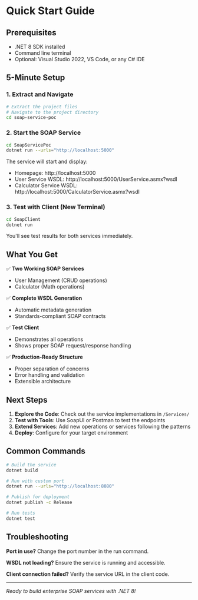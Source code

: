 # Quick Start Guide

## Prerequisites

- .NET 8 SDK installed
- Command line terminal
- Optional: Visual Studio 2022, VS Code, or any C# IDE

## 5-Minute Setup

### 1. Extract and Navigate
```bash
# Extract the project files
# Navigate to the project directory
cd soap-service-poc
```

### 2. Start the SOAP Service
```bash
cd SoapServicePoc
dotnet run --urls="http://localhost:5000"
```

The service will start and display:
- Homepage: http://localhost:5000
- User Service WSDL: http://localhost:5000/UserService.asmx?wsdl
- Calculator Service WSDL: http://localhost:5000/CalculatorService.asmx?wsdl

### 3. Test with Client (New Terminal)
```bash
cd SoapClient
dotnet run
```

You'll see test results for both services immediately.

## What You Get

✅ **Two Working SOAP Services**
- User Management (CRUD operations)
- Calculator (Math operations)

✅ **Complete WSDL Generation**
- Automatic metadata generation
- Standards-compliant SOAP contracts

✅ **Test Client**
- Demonstrates all operations
- Shows proper SOAP request/response handling

✅ **Production-Ready Structure**
- Proper separation of concerns
- Error handling and validation
- Extensible architecture

## Next Steps

1. **Explore the Code**: Check out the service implementations in `/Services/`
2. **Test with Tools**: Use SoapUI or Postman to test the endpoints
3. **Extend Services**: Add new operations or services following the patterns
4. **Deploy**: Configure for your target environment

## Common Commands

```bash
# Build the service
dotnet build

# Run with custom port
dotnet run --urls="http://localhost:8080"

# Publish for deployment
dotnet publish -c Release

# Run tests
dotnet test
```

## Troubleshooting

**Port in use?** Change the port number in the run command.

**WSDL not loading?** Ensure the service is running and accessible.

**Client connection failed?** Verify the service URL in the client code.

---

*Ready to build enterprise SOAP services with .NET 8!*

